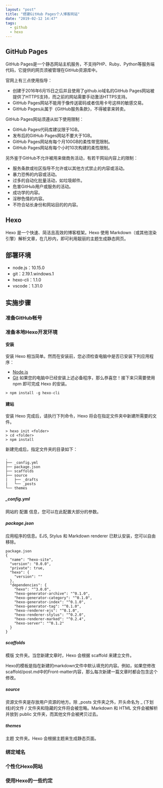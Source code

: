 ```yaml
---
layout: "post"
title: "搭建GitHub Pages个人博客网站"
date: "2019-02-12 14:47"
tags:
  - github
  - hexo
---
```


## GitHub Pages

GitHub Pages是一个静态网站主机服务，不支持PHP、Ruby、Python等服务端代码，它提供的网页须被管理在GitHub资源库中。

官网上有三点使用指导：
* 创建于2016年6月15日之后并且使用了github.io域名的GitHub Pages网站被提供了HTTPS支持，而之前的网站需要手动激活HTTPS支持。
* GitHub Pages网站不能用于像传送密码或者信用卡号这样的敏感交易。
* GitHub Pages从属于《GitHub服务条款》，不得被拿来转卖。

GitHub Pages网站须遵从如下使用限制：
* GitHub Pages代码库建议限于1GB。
* 发布后的GitHub Pages网站不要大于1GB。
* GitHub Pages网站有每个月100GB的柔性带宽限制。
* GitHub Pages网站有每个小时10次构建的柔性限制。

另外鉴于GitHub不允许被用来做商务活动，有若干网站内容上的限制：
* 服务条款或社区指导不允许或以其他方式禁止的内容或活动。
* 暴力恐怖的内容或活动。
* 过多的自动化批量活动，如垃圾邮件。
* 危害GitHub用户或服务的活动。
* 成功学的内容。
* 淫秽色情的内容。
* 不符合站长身份和网站目的的内容。

## Hexo

Hexo 是一个快速、简洁且高效的博客框架。Hexo 使用 Markdown（或其他渲染引擎）解析文章，在几秒内，即可利用靓丽的主题生成静态网页。

## 部署环境

* node.js：10.15.0
* git：2.19.1.windows.1
* hexo-cli：1.1.0
* vscode：1.31.0

## 实施步骤

### 准备GitHub帐号

### 准备本地Hexo开发环境

#### 安装

安装 Hexo 相当简单。然而在安装前，您必须检查电脑中是否已安装下列应用程序：
* [Node.js](../2018-07-06-在windows下使用nvmw管理nodejs版本/)
* [Git](../2018-07-06-git的安装与使用说明/)
如果您的电脑中已经安装上述必备程序，那么恭喜您！接下来只需要使用 npm 即可完成 Hexo 的安装。
```
> npm install -g hexo-cli
```

#### 建站

安装 Hexo 完成后，请执行下列命令，Hexo 将会在指定文件夹中新建所需要的文件。
```
> hexo init <folder>
> cd <folder>
> npm install
```
新建完成后，指定文件夹的目录如下：
```
.
├── _config.yml
├── package.json
├── scaffolds
├── source
|   ├── _drafts
|   └── _posts
└── themes
```

##### _config.yml

网站的 配置 信息，您可以在此配置大部分的参数。

##### package.json

应用程序的信息。EJS, Stylus 和 Markdown renderer 已默认安装，您可以自由移除。
```
package.json
{
  "name": "hexo-site",
  "version": "0.0.0",
  "private": true,
  "hexo": {
    "version": ""
  },
  "dependencies": {
    "hexo": "^3.0.0",
    "hexo-generator-archive": "^0.1.0",
    "hexo-generator-category": "^0.1.0",
    "hexo-generator-index": "^0.1.0",
    "hexo-generator-tag": "^0.1.0",
    "hexo-renderer-ejs": "^0.1.0",
    "hexo-renderer-stylus": "^0.2.0",
    "hexo-renderer-marked": "^0.2.4",
    "hexo-server": "^0.1.2"
  }
}
```

##### scaffolds

模版 文件夹。当您新建文章时，Hexo 会根据 scaffold 来建立文件。

Hexo的模板是指在新建的markdown文件中默认填充的内容。例如，如果您修改scaffold/post.md中的Front-matter内容，那么每次新建一篇文章时都会包含这个修改。

##### source

资源文件夹是存放用户资源的地方。除 _posts 文件夹之外，开头命名为 _ (下划线)的文件 / 文件夹和隐藏的文件将会被忽略。Markdown 和 HTML 文件会被解析并放到 public 文件夹，而其他文件会被拷贝过去。

##### themes

主题 文件夹。Hexo 会根据主题来生成静态页面。

### 绑定域名

### 个性化Hexo网站

### 使用Hexo的一些约定
